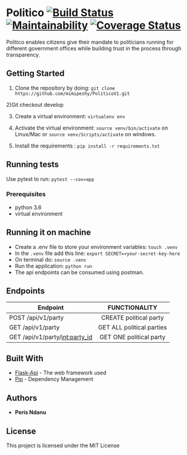 # Politico       [![Build Status](https://travis-ci.org/mimipeshy/PoliticoV1.svg?branch=develop)](https://travis-ci.org/mimipeshy/PoliticoV1)   [![Maintainability](https://api.codeclimate.com/v1/badges/10436f3ef6f9d5bc5d88/maintainability)](https://codeclimate.com/github/mimipeshy/PoliticoV1/maintainability)  [![Coverage Status](https://coveralls.io/repos/github/mimipeshy/PoliticoV1/badge.svg?branch=develop)](https://coveralls.io/github/mimipeshy/PoliticoV1?branch=develop)

Politico enables citizens give their mandate to politicians running for different government offices
while building trust in the process through transparency.

## Getting Started

1) Clone the repository by doing: `git clone https://github.com/mimipeshy/PoliticoV1.git`

2)Git checkout develop

3) Create a virtual environment: `virtualenv env`

4) Activate the virtual environment: `source venv/bin/activate` on Linux/Mac  or `source venv/Scripts/activate` on windows.

5) Install the requirements : `pip install -r requirements.txt`


## Running tests
Use pytest to run: `pytest --cov=app` 

### Prerequisites
-   python 3.6
-   virtual environment


## Running it on machine
- Create a .env file to store your environment variables: `touch .venv`
- In the `.venv` file add this line: `export SECRET=<your-secret-key-here`
- On terminal do: `source .venv`
- Run the application: `python run`
- The api endpoints can be consumed using postman.

## Endpoints
| Endpoint                                   | FUNCTIONALITY                      |
| ----------------------------------------   |:----------------------------------:|
| POST  /api/v1/party                        | CREATE political party             |
| GET  /api/v1/party                         | GET ALL political parties          |
| GET  /api/v1/party/<int:party_id>          | GET ONE political party            |


## Built With
* [Flask-Api](http://flask.pocoo.org/docs/1.0/api/) -  The web framework used
* [Pip](https://pypi.python.org/pypi/pip) -  Dependency Management

## Authors
* **Peris Ndanu** 

## License

This project is licensed under the MIT License
